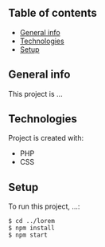 ## Table of contents
* [General info](#general-info)
* [Technologies](#technologies)
* [Setup](#setup)

## General info
This project is ...
	
## Technologies
Project is created with:
* PHP
* CSS
	
## Setup
To run this project, ...:

```
$ cd ../lorem
$ npm install
$ npm start
```
